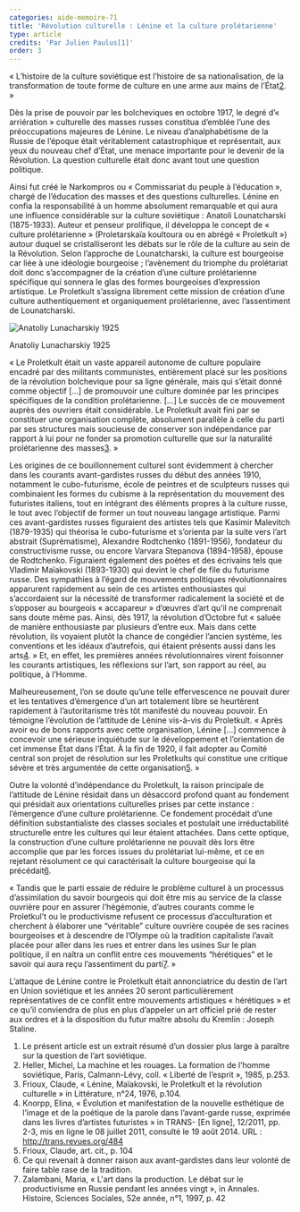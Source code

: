 ```yaml
---
categories: aide-memoire-71
title: 'Révolution culturelle : Lénine et la culture prolétarienne'
type: article
credits: 'Par Julien Paulus[1]'
order: 3
---
```

« L’histoire de la culture soviétique est l’histoire de sa nationalisation, de la transformation de toute forme de culture en une arme aux mains de l’État[2](#footnote-2). »

Dès la prise de pouvoir par les bolcheviques en octobre 1917, le degré d’« arriération » culturelle des masses russes constitua d’emblée l’une des préoccupations majeures de Lénine. Le niveau d’analphabétisme de la Russie de l’époque était véritablement catastrophique et représentait, aux yeux du nouveau chef d’État, une menace importante pour le devenir de la Révolution. La question culturelle était donc avant tout une question politique.

Ainsi fut créé le Narkompros ou « Commissariat du peuple à l’éducation », chargé de l’éducation des masses et des questions culturelles. Lénine en confia la responsabilité à un homme absolument remarquable et qui aura une influence considérable sur la culture soviétique : Anatoli Lounatcharski (1875-1933). Auteur et penseur prolifique, il développa le concept de « culture prolétarienne » (Proletarskaïa koultoura ou en abrégé « Proletkult ») autour duquel se cristalliseront les débats sur le rôle de la culture au sein de la Révolution. Selon l’approche de Lounatcharski, la culture est bourgeoise car liée à une idéologie bourgeoise ; l’avènement du triomphe du prolétariat doit donc s’accompagner de la création d’une culture prolétarienne spécifique qui sonnera le glas des formes bourgeoises d’expression artistique. Le Proletkult s’assigna librement cette mission de création d’une culture authentiquement et organiquement prolétarienne, avec l’assentiment de Lounatcharski.

![](/assets/uploads/anatoliy_lunacharskiy_1925.jpg "Anatoliy Lunacharskiy 1925")

<span class="img-copyright">Anatoliy Lunacharskiy 1925</span>

« Le Proletkult était un vaste appareil autonome de culture populaire encadré par des militants communistes, entièrement placé sur les positions de la révolution bolchevique pour sa ligne générale, mais qui s’était donné comme objectif \[…] de promouvoir une culture dominée par les principes spécifiques de la condition prolétarienne. \[…] Le succès de ce mouvement auprès des ouvriers était considérable. Le Proletkult avait fini par se constituer une organisation complète, absolument parallèle à celle du parti par ses structures mais soucieuse de conserver son indépendance par rapport à lui pour ne fonder sa promotion culturelle que sur la naturalité prolétarienne des masses[3](#footnote-3). »

Les origines de ce bouillonnement culturel sont évidemment à chercher dans les courants avant-gardistes russes du début des années 1910, notamment le cubo-futurisme, école de peintres et de sculpteurs russes qui combinaient les formes du cubisme à la représentation du mouvement des futuristes italiens, tout en intégrant des éléments propres à la culture russe, le tout avec l’objectif de former un tout nouveau langage artistique. Parmi ces avant-gardistes russes figuraient des artistes tels que Kasimir Malevitch (1879-1935) qui théorisa le cubo-futurisme et s’orienta par la suite vers l’art abstrait (Suprématisme), Alexandre Rodtchenko (1891-1956), fondateur du constructivisme russe, ou encore Varvara Stepanova (1894-1958), épouse de Rodtchenko. Figuraient également des poètes et des écrivains tels que Vladimir Maïakovski (1893-1930) qui devint le chef de file du futurisme russe. Des sympathies à l’égard de mouvements politiques révolutionnaires apparurent rapidement au sein de ces artistes enthousiastes qui s’accordaient sur la nécessité de transformer radicalement la société et de s’opposer au bourgeois « accapareur » d’œuvres d’art qu’il ne comprenait sans doute même pas. Ainsi, dès 1917, la révolution d’Octobre fut « saluée de manière enthousiaste par plusieurs d’entre eux. Mais dans cette révolution, ils voyaient plutôt la chance de congédier l’ancien système, les conventions et les idéaux d’autrefois, qui étaient présents aussi dans les arts[4](#footnote-4). » Et, en effet, les premières années révolutionnaires virent foisonner les courants artistiques, les réflexions sur l’art, son rapport au réel, au politique, à l’Homme.

Malheureusement, l’on se doute qu’une telle effervescence ne pouvait durer et les tentatives d’émergence d’un art totalement libre se heurtèrent rapidement à l’autoritarisme très tôt manifesté du nouveau pouvoir. En témoigne l’évolution de l’attitude de Lénine vis-à-vis du Proletkult. « Après avoir eu de bons rapports avec cette organisation, Lénine \[…] commence à concevoir une sérieuse inquiétude sur le développement et l’orientation de cet immense État dans l’État. À la fin de 1920, il fait adopter au Comité central son projet de résolution sur les Proletkults qui constitue une critique sévère et très argumentée de cette organisation[5](#footnote-5). »

Outre la volonté d’indépendance du Proletkult, la raison principale de l’attitude de Lénine résidait dans un désaccord profond quant au fondement qui présidait aux orientations culturelles prises par cette instance : l’émergence d’une culture prolétarienne. Ce fondement procédait d’une définition substantialiste des classes sociales et postulait une irréductabilité structurelle entre les cultures qui leur étaient attachées. Dans cette optique, la construction d’une culture prolétarienne ne pouvait dès lors être accomplie que par les forces issues du prolétariat lui-même, et ce en rejetant résolument ce qui caractérisait la culture bourgeoise qui la précédait[6](#footnote-6).

« Tandis que le parti essaie de réduire le problème culturel à un processus d’assimilation du savoir bourgeois qui doit être mis au service de la classe ouvrière pour en assurer l’hégémonie, d’autres courants comme le Proletkul’t ou le productivisme refusent ce processus d’acculturation et cherchent à élaborer une “véritable” culture ouvrière coupée de ses racines bourgeoises et à descendre de l’Olympe où la tradition capitaliste l’avait placée pour aller dans les rues et entrer dans les usines Sur le plan politique, il en naîtra un conflit entre ces mouvements “hérétiques” et le savoir qui aura reçu l’assentiment du parti[7](#footnote-7). »

L’attaque de Lénine contre le Proletkult était annonciatrice du destin de l’art en Union soviétique et les années 20 seront particulièrement représentatives de ce conflit entre mouvements artistiques « hérétiques » et ce qu’il conviendra de plus en plus d’appeler un art officiel prié de rester aux ordres et à la disposition du futur maître absolu du Kremlin : Joseph Staline.

1. Le présent article est un extrait résumé d’un dossier plus large à paraître sur la question de l’art soviétique.
2. Heller, Michel, La machine et les rouages. La formation de l’homme soviétique, Paris, Calmann-Lévy, coll. « Liberté de l’esprit », 1985, p.253.
3. Frioux, Claude, « Lénine, Maïakovski, le Proletkult et la révolution culturelle » in Littérature, n°24, 1976, p.104.
4. Knorpp, Elina, « Évolution et manifestation de la nouvelle esthétique de l’image et de la poétique de la parole dans l’avant-garde russe, exprimée dans les livres d’artistes futuristes » in TRANS- \[En ligne], 12/2011, pp. 2-3, mis en ligne le 08 juillet 2011, consulté le 19 août 2014. URL : http://trans.revues.org/484
5. Frioux, Claude, art. cit., p. 104
6. Ce qui revenait à donner raison aux avant-gardistes dans leur volonté de faire table rase de la tradition.
7. Zalambani, Maria, « L'art dans la production. Le débat sur le productivisme en Russie pendant les années vingt », in Annales. Histoire, Sciences Sociales, 52e année, n°1, 1997, p. 42
